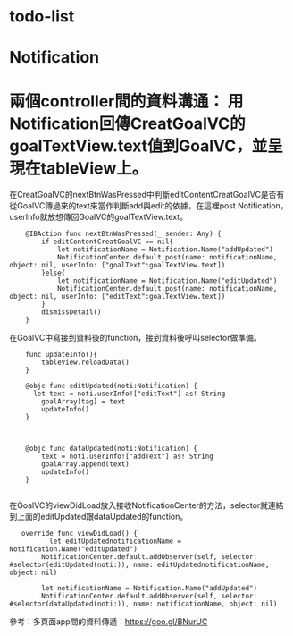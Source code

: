 # todo-list
# Notification
# 兩個controller間的資料溝通： 用Notification回傳CreatGoalVC的goalTextView.text值到GoalVC，並呈現在tableView上。


在CreatGoalVC的nextBtnWasPressed中判斷editContentCreatGoalVC是否有從GoalVC傳過來的text來當作判斷add與edit的依據，在這裡post Notification，userInfo就放想傳回GoalVC的goalTextView.text。

``` 
    @IBAction func nextBtnWasPressed(_ sender: Any) {
        if editContentCreatGoalVC == nil{
            let notificationName = Notification.Name("addUpdated")
            NotificationCenter.default.post(name: notificationName, object: nil, userInfo: ["goalText":goalTextView.text])
        }else{
            let notificationName = Notification.Name("editUpdated")
            NotificationCenter.default.post(name: notificationName, object: nil, userInfo: ["editText":goalTextView.text])
        }
        dismissDetail()
    }
``` 

在GoalVC中寫接到資料後的function，接到資料後呼叫selector做準備。

``` 
    func updateInfo(){
        tableView.reloadData()
    }

    @objc func editUpdated(noti:Notification) {
      let text = noti.userInfo!["editText"] as! String
        goalArray[tag] = text
        updateInfo()
    }
    
    
    
    @objc func dataUpdated(noti:Notification) {
        text = noti.userInfo!["addText"] as! String
        goalArray.append(text)
        updateInfo()
    }
    
``` 


在GoalVC的viewDidLoad放入接收NotificationCenter的方法，selector就連結到上面的editUpdated跟dataUpdated的function。
``` 
   override func viewDidLoad() {
          let editUpdatednotificationName = Notification.Name("editUpdated")
        NotificationCenter.default.addObserver(self, selector: #selector(editUpdated(noti:)), name: editUpdatednotificationName, object: nil)
        
        let notificationName = Notification.Name("addUpdated")
        NotificationCenter.default.addObserver(self, selector: #selector(dataUpdated(noti:)), name: notificationName, object: nil)

``` 

參考：多頁面app間的資料傳遞：https://goo.gl/BNurUC
